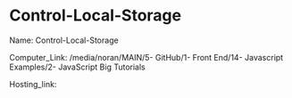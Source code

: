 # Control-Local-Storage

Name: Control-Local-Storage

Computer_Link: /media/noran/MAIN/5- GitHub/1- Front End/14- Javascript Examples/2- JavaScript Big Tutorials

Hosting_link: 
